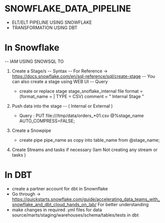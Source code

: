 # SNOWFLAKE_DATA_PIPELINE 
- ELT/ELT PIPELINE USING SNOWFLAKE
- TRANSFORMATION USING DBT

# In Snowflake 
 -- IAM USING SNOWSQL TO 
 
 1. Create a Stage/s
 -- Syntax
    -- For Reference -> https://docs.snowflake.com/en/sql-reference/sql/create-stage
    -- You can also create a stage using WEB UI
    -- Query 
    -  create or replace stage stage_snoflake_internal 
        file format = (format_name = <Name of file format > | TYPE = CSV) 
        comment = " Internal Stage  " 
   

 2. Push data into the stage -- ( Internal or External ) 
    
     - Query : PUT file:///tmp/data/orders_*01.csv @%stage_name AUTO_COMPRESS=FALSE;                               
 
 3.  Create a Snowpipe 

       - create pipe pipe_name as copy into table_name from @stage_name;
 
 4. Create Streams and tasks if necessary (Iam Not creating any stream or tasks )
 
 # In DBT   
- create a partner account for dbt in Snownflake
- Go through -> https://quickstarts.snowflake.com/guide/accelerating_data_teams_with_snowflake_and_dbt_cloud_hands_on_lab/ For better understanding
- make changes in required .yml files for data source/marts/staging/warehouses/schema/tables/tests in dbt
   
